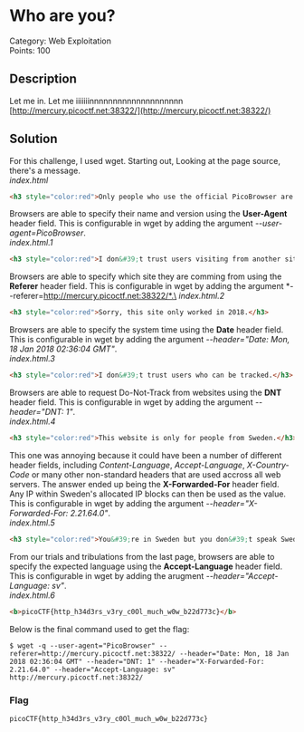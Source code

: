 # Who are you?
Category: Web Exploitation\
Points: 100

## Description
Let me in. Let me iiiiiiinnnnnnnnnnnnnnnnnnnn [http://mercury.picoctf.net:38322/](http://mercury.picoctf.net:38322/)

## Solution
For this challenge, I used wget. Starting out, Looking at the page source, there's a message.\
*index.html*
```HTML
<h3 style="color:red">Only people who use the official PicoBrowser are allowed on this site!</h3>
```

Browsers are able to specify their name and version using the **User-Agent** header field. This is configurable in wget by adding the argument *--user-agent=PicoBrowser*.\
*index.html.1*
```HTML
<h3 style="color:red">I don&#39;t trust users visiting from another site.</h3>
```

Browsers are able to specify which site they are comming from using the **Referer** header field. This is configurable in wget by adding the argument *--referer=http://mercury.picoctf.net:38322/*.\
*index.html.2*
```HTML
<h3 style="color:red">Sorry, this site only worked in 2018.</h3>
```

Browsers are able to specify the system time using the **Date** header field. This is configurable in wget by adding the argument *--header="Date: Mon, 18 Jan 2018 02:36:04 GMT"*.\
*index.html.3*
```HTML
<h3 style="color:red">I don&#39;t trust users who can be tracked.</h3>
```

Browsers are able to request Do-Not-Track from websites using the **DNT** header field. This is configurable in wget by adding the argument *--header="DNT: 1"*.\
*index.html.4*
```HTML
<h3 style="color:red">This website is only for people from Sweden.</h3>
```

This one was annoying because it could have been a number of different header fields, including *Content-Language*, *Accept-Language*, *X-Country-Code* or many other non-standard headers that are used accross all web servers. The answer ended up being the **X-Forwarded-For** header field. Any IP within Sweden's allocated IP blocks can then be used as the value. This is configurable in wget by adding the argument *--header="X-Forwarded-For: 2.21.64.0"*.\
*index.html.5*
```HTML
<h3 style="color:red">You&#39;re in Sweden but you don&#39;t speak Swedish?</h3>
```

From our trials and tribulations from the last page, browsers are able to specify the expected language using the **Accept-Language** header field. This is configurable in wget by adding the arugment *--header="Accept-Language: sv"*.\
*index.html.6*
```HTML
<b>picoCTF{http_h34d3rs_v3ry_c0Ol_much_w0w_b22d773c}</b>
```

Below is the final command used to get the flag:
```
$ wget -q --user-agent="PicoBrowser" --referer=http://mercury.picoctf.net:38322/ --header="Date: Mon, 18 Jan 2018 02:36:04 GMT" --header="DNT: 1" --header="X-Forwarded-For: 2.21.64.0" --header="Accept-Language: sv" http://mercury.picoctf.net:38322/
```

### Flag
```
picoCTF{http_h34d3rs_v3ry_c0Ol_much_w0w_b22d773c}
```